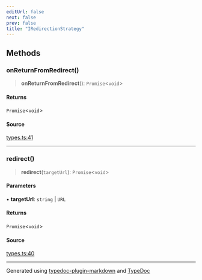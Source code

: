 ```yaml
---
editUrl: false
next: false
prev: false
title: "IRedirectionStrategy"
---
```


## Methods

### onReturnFromRedirect()

> **onReturnFromRedirect**(): `Promise`\<`void`\>

#### Returns

`Promise`\<`void`\>

#### Source

[types.ts:41](https://github.com/fostertheweb/spotify-web-sdk/blob/8d95f4b/src/types.ts#L41)

***

### redirect()

> **redirect**(`targetUrl`): `Promise`\<`void`\>

#### Parameters

• **targetUrl**: `string` \| `URL`

#### Returns

`Promise`\<`void`\>

#### Source

[types.ts:40](https://github.com/fostertheweb/spotify-web-sdk/blob/8d95f4b/src/types.ts#L40)

***

Generated using [typedoc-plugin-markdown](https://www.npmjs.com/package/typedoc-plugin-markdown) and [TypeDoc](https://typedoc.org/)
